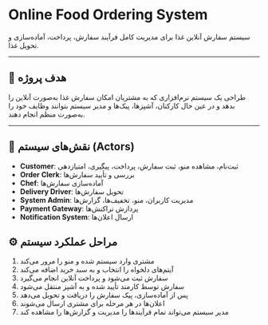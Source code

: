 #  Online Food Ordering System

سیستم سفارش آنلاین غذا برای مدیریت کامل فرآیند سفارش، پرداخت، آماده‌سازی و تحویل غذا.

---

## 🎯 هدف پروژه

طراحی یک سیستم نرم‌افزاری که به مشتریان امکان سفارش غذا به‌صورت آنلاین را بدهد و در عین حال کارکنان، آشپزها، پیک‌ها و مدیر سیستم بتوانند وظایف خود را به‌صورت منظم انجام دهند.

---

## 👥 نقش‌های سیستم (Actors)

- **Customer**: ثبت‌نام، مشاهده منو، ثبت سفارش، پرداخت، پیگیری، امتیازدهی  
- **Order Clerk**: بررسی و تأیید سفارش‌ها  
- **Chef**: آماده‌سازی سفارش‌ها  
- **Delivery Driver**: تحویل سفارش‌ها  
- **System Admin**: مدیریت کاربران، منو، تخفیف‌ها، گزارش‌ها  
- **Payment Gateway**: پردازش تراکنش‌ها  
- **Notification System**: ارسال اعلان‌ها


## ⚙️ مراحل عملکرد سیستم

1. مشتری وارد سیستم شده و منو را مرور می‌کند  
2. آیتم‌های دلخواه را انتخاب و به سبد خرید اضافه می‌کند  
3. سفارش ثبت می‌شود و پرداخت آنلاین انجام می‌گیرد  
4. سفارش توسط کارمند تأیید شده و به آشپز منتقل می‌شود  
5. پس از آماده‌سازی، پیک سفارش را دریافت و تحویل می‌دهد  
6. اعلان‌ها در هر مرحله برای مشتری ارسال می‌شوند  
7. مدیر سیستم می‌تواند تمام فرآیندها را مدیریت و گزارش‌ها را مشاهده کند
